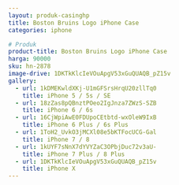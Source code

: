 ```yaml
---
layout: produk-casinghp
title: Boston Bruins Logo iPhone Case
categories: iphone

# Produk
product-title: Boston Bruins Logo iPhone Case
harga: 90000
sku: hn-2878
image-drive: 1DKTkKlcIeVOuApgV53xGuQUAQB_pZ15v
gallery:
  - url: 1kDMEKwldXKj-U1mGFSrsHrqU20zllTq0
    title: iPhone 5 / 5s / SE
  - url: 18zZas8pQBnztPOeo2IgJnza7ZWzS-SZB
    title: iPhone 6 / 6s
  - url: 16CjWpiAwE0FDUpoCEtbtd-wxOleW9IxB
    title: iPhone 6 Plus / 6s Plus
  - url: 1ToH2_UvkO3jMCXl08e5bKTFocUCG-Gal
    title: iPhone 7 / 8
  - url: 1kUYF7sNnX7dYVYZaC3OPbjDuc72v3aU-
    title: iPhone 7 Plus / 8 Plus
  - url: 1DKTkKlcIeVOuApgV53xGuQUAQB_pZ15v
    title: iPhone X
---
```

